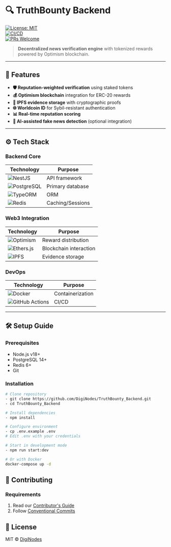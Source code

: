# 🔍 TruthBounty Backend  

[![License: MIT](https://img.shields.io/badge/License-MIT-yellow.svg)](LICENSE)  
[![CI/CD](https://github.com/DigiNodes/TruthBounty_Backend/actions/workflows/main.yml/badge.svg)](https://github.com/DigiNodes/TruthBounty_Backend/actions)  
[![PRs Welcome](https://img.shields.io/badge/PRs-welcome-brightgreen.svg)](CONTRIBUTORS_GUIDE.md)  

> **Decentralized news verification engine** with tokenized rewards powered by Optimism blockchain.

---

## 🚀 Features  

- **🛡️ Reputation-weighted verification** using staked tokens  
- **💰 Optimism blockchain** integration for ERC-20 rewards  
- **🔗 IPFS evidence storage** with cryptographic proofs  
- **🌐 Worldcoin ID** for Sybil-resistant authentication  
- **📊 Real-time reputation scoring**  
- **🤖 AI-assisted fake news detection** (optional integration)  

---

## ⚙️ Tech Stack  

### Backend Core  

| Technology | Purpose |  
|------------|---------|  
| ![NestJS](https://img.shields.io/badge/NestJS-E0234E?logo=nestjs&logoColor=white) | API framework |  
| ![PostgreSQL](https://img.shields.io/badge/PostgreSQL-4169E1?logo=postgresql&logoColor=white) | Primary database |  
| ![TypeORM](https://img.shields.io/badge/TypeORM-FE0902?logo=typeorm&logoColor=white) | ORM |
| ![Redis](https://img.shields.io/badge/Redis-DC382D?logo=redis&logoColor=white) | Caching/Sessions |  

### Web3 Integration  

| Technology | Purpose |  
|------------|---------|  
| ![Optimism](https://img.shields.io/badge/Optimism-FF0420?logo=optimism&logoColor=white) | Reward distribution |  
| ![Ethers.js](https://img.shields.io/badge/Ethers.js-3C3C3D?logo=ethereum&logoColor=white) | Blockchain interaction |  
| ![IPFS](https://img.shields.io/badge/IPFS-65C2CB?logo=ipfs&logoColor=white) | Evidence storage |  

### DevOps  

| Technology | Purpose |  
|------------|---------|  
| ![Docker](https://img.shields.io/badge/Docker-2496ED?logo=docker&logoColor=white) | Containerization |  
| ![GitHub Actions](https://img.shields.io/badge/GitHub_Actions-2088FF?logo=github-actions&logoColor=white) | CI/CD |  

---

## 🛠️ Setup Guide  

### Prerequisites  

- Node.js v18+  
- PostgreSQL 14+  
- Redis 6+  
- Git  

### Installation  

```bash
# Clone repository
- git clone https://github.com/DigiNodes/TruthBounty_Backend.git
- cd TruthBounty_Backend

# Install dependencies
- npm install

# Configure environment
- cp .env.example .env
# Edit .env with your credentials

# Start in development mode
- npm run start:dev

# Or with Docker
docker-compose up -d
```

## 👥 Contributing

### Requirements

1. Read our [Contributor's Guide](https://github.com/DigiNodes/TruthBounty_Backend/blob/main/CONTRIBUTING.md)
2. Follow [Conventional Commits](https://github.com/DigiNodes/TruthBounty_Backend/blob/main/CONTRIBUTING.md)

## 📜 License

MIT © [DigiNodes](https://github.com/DigiNodes)
